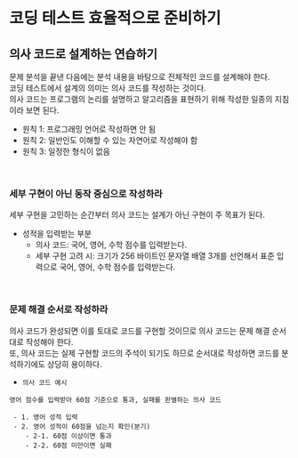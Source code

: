 # 코딩 테스트 효율적으로 준비하기

## 의사 코드로 설계하는 연습하기

문제 분석을 끝낸 다음에는 분석 내용을 바탕으로 전체적인 코드를 설계해야 한다.  
코딩 테스트에서 설계의 의미는 의사 코드를 작성하는 것이다.  
의사 코드는 프로그램의 논리를 설명하고 알고리즘을 표현하기 위해 작성한 일종의 지침이라 보면 된다.  
 - 원칙 1: 프로그래밍 언어로 작성하면 안 됨
 - 원칙 2: 일반인도 이해할 수 있는 자연어로 작성해야 함
 - 원칙 3: 일정한 형식이 없음

<br/>

### 세부 구현이 아닌 동작 중심으로 작성하라

세부 구현을 고민하는 순간부터 의사 코드는 설계가 아닌 구현이 주 목표가 된다.  

 - 성적을 입력받는 부분
    - 의사 코드: 국어, 영어, 수학 점수를 입력받는다.
    - 세부 구현 고려 시: 크기가 256 바이트인 문자열 배열 3개를 선언해서 표준 입력으로 국어, 영어, 수학 점수를 입력받는다.

<br/>

### 문제 해결 순서로 작성하라

의사 코드가 완성되면 이를 토대로 코드를 구현할 것이므로 의사 코드는 문제 해결 순서대로 작성해야 한다.  
또, 의사 코드는 실제 구현할 코드의 주석이 되기도 하므로 순서대로 작성하면 코드를 분석하기에도 상당히 용이하다.  

 - `의사 코드 예시`
```
영어 점수를 입력받아 60점 기준으로 통과, 실패를 판별하는 의사 코드

 - 1. 영어 성적 입력
 - 2. 영어 성적이 60점을 넘는지 확인(분기)
    - 2-1. 60점 이상이면 통과
    - 2-2. 60점 미만이면 실패
```

